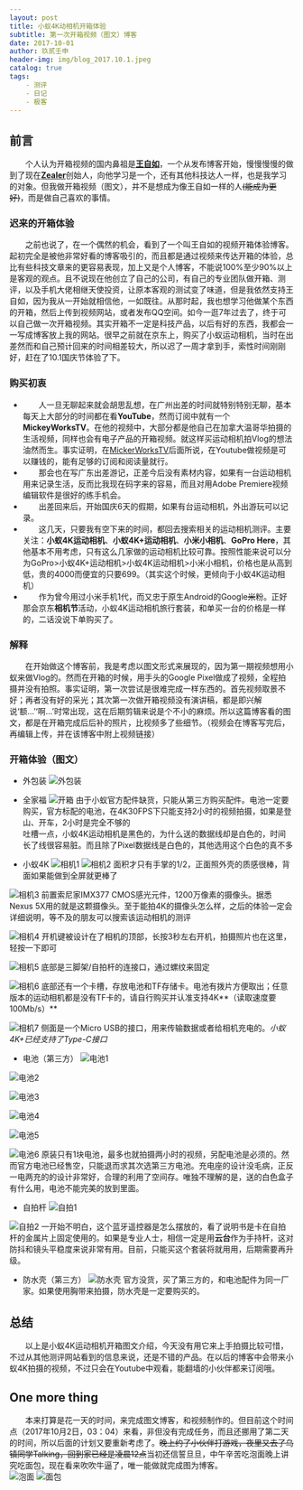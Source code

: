 ```yaml
---
layout: post
title: 小蚁4K动相机开箱体验
subtitle: 第一次开箱视频（图文）博客
date: 2017-10-01
author: 玖贰壬申
header-img: img/blog_2017.10.1.jpeg	                 
catalog: true 					                     
tags:
    - 测评
    - 日记
    - 极客
---
```


## 前言
&emsp;&emsp;个人认为开箱视频的国内鼻祖是[**王自如**](https://baike.baidu.com/item/%E7%8E%8B%E8%87%AA%E5%A6%82/7163422?fr=aladdin)，一个从发布博客开始，慢慢慢慢的做到了现在[**Zealer**](http://www.zealer.com/)创始人，向他学习是一个，还有其他科技达人一样，也是我学习的对象。但我做开箱视频（图文），并不是想成为像王自如一样的人~~(能成为更好)~~，而是做自己喜欢的事情。


### 迟来的开箱体验
&emsp;&emsp;之前也说了，在一个偶然的机会，看到了一个叫王自如的视频开箱体验博客。起初完全是被他非常好看的博客吸引的，而且都是通过视频来传达开箱的体验，总比有些科技文章来的更容易表现，加上又是个人博客，不能说100%至少90%以上是客观的观点。且不说现在他创立了自己的公司，有自己的专业团队做开箱、测评，以及手机大佬相继天使投资，让原本客观的测试变了味道，但是我依然支持王自如，因为我从一开始就相信他，一如既往。从那时起，我也想学习他做某个东西的开箱，然后上传到视频网站，或者发布QQ空间。如今一逛7年过去了，终于可以自己做一次开箱视频。其实开箱不一定是科技产品，以后有好的东西，我都会一一写成博客放上我的网站。很早之前就在京东上，购买了小蚁运动相机，当时在出差然而和自己预计回来的时间相差较大，所以迟了一周才拿到手，索性时间刚刚好，赶在了10.1国庆节体验了下。


### 购买初衷
- &emsp;&emsp;人一旦无聊起来就会胡思乱想，在广州出差的时间就特别特别无聊，基本每天上大部分的时间都在看**YouTube**，然而订阅中就有一个**MickeyWorksTV**。在他的视频中，大部分都是他自己在加拿大温哥华拍摄的生活视频，同样也会有电子产品的开箱视频。就这样买运动相机拍Vlog的想法油然而生。事实证明，在[MickerWorksTV](https://www.youtube.com/watch?v=fDdX_pR2wbU)后面所说，在Youtube做视频是可以赚钱的，能有足够的订阅和阅读量就行。
- &emsp;&emsp;那会也在写广东出差游记，正差今后没有素材内容，如果有一台运动相机用来记录生活，反而比我现在码字来的容易，而且对用Adobe Premiere视频编辑软件是很好的练手机会。
- &emsp;&emsp;出差回来后，开始国庆6天的假期，如果有台运动相机，外出游玩可以记录。
- &emsp;&emsp;这几天，只要我有空下来的时间，都回去搜索相关的运动相机测评。主要关注：**小蚁4K运动相机**、**小蚁4K+运动相机**、**小米小相机**、**GoPro Here**，其他基本不用考虑，只有这么几家做的运动相机比较可靠。按照性能来说可以分为GoPro>小蚁4K+运动相机>小蚁4K运动相机>小米小相机，价格也是从高到低，贵的4000而便宜的只要699。（其实这个时候，更倾向于小蚁4K运动相机）
- &emsp;&emsp;作为曾今用过小米手机1代，而又忠于原生Android的Google~~米~~粉。正好那会京东**相机节**活动，小蚁4K运动相机旅行套装，和单买一台的价格是一样的，二话没说下单购买了。



### 解释
&emsp;&emsp;在开始做这个博客前，我是考虑以图文形式来展现的，因为第一期视频想用小蚁来做Vlog的。然而在开箱的时候，用手头的Google Pixel做成了视频，全程拍摄并没有拍照。事实证明，第一次尝试是很难完成一样东西的。首先视频取景不好；再者没有好的采光；其次第一次做开箱视频没有演讲稿，都是即兴解说‘额...’‘啊...’时常出现，这在后期剪辑来说是个不小的麻烦。所以这篇博客看的图文，都是在开箱完成后后补的照片，比视频多了些细节。（视频会在博客写完后，再编辑上传，并在该博客中附上视频链接）


### 开箱体验（图文）
- 外包装
![外包装](http://oww4kn1d0.bkt.clouddn.com/2017.10.01-1.jpg)<br>

- 全家福
![开箱](http://oww4kn1d0.bkt.clouddn.com/2017.10.01-2.png)
由于小蚁官方配件缺货，只能从第三方购买配件。电池一定要购买，官方标配的电池，在4K30FPS下只能支持2小时的视频拍摄，如果是登山、开车，2小时是完全不够的<br>
吐槽一点，小蚁4K运动相机是黑色的，为什么送的数据线却是白色的，时间长了线很容易脏。而且除了Pixel数据线是白色的，其他选用这个白色的真不多<br>


- 小蚁4K
![相机1](http://oww4kn1d0.bkt.clouddn.com/2017.10.01-3.png)
![相机2](http://oww4kn1d0.bkt.clouddn.com/2017.10.01-4.png)
面积才只有手掌的1/2，正面照外壳的质感很棒，背面如果能做到全屏就更棒了<br>


![相机3](http://oww4kn1d0.bkt.clouddn.com/2017.10.01-5.png)
前置索尼家IMX377 CMOS感光元件，1200万像素的摄像头。据悉Nexus 5X用的就是这颗摄像头。至于能拍4K的摄像头怎么样，之后的体验一定会详细说明，等不及的朋友可以搜索该运动相机的测评<br>

![相机4](http://oww4kn1d0.bkt.clouddn.com/2017.10.01-6.png)
开机键被设计在了相机的顶部，长按3秒左右开机，拍摄照片也在这里，轻按一下即可<br>

![相机5](http://oww4kn1d0.bkt.clouddn.com/2017.10.01-7.png)
底部是三脚架/自拍杆的连接口，通过螺纹来固定<br>

![相机6](http://oww4kn1d0.bkt.clouddn.com/2017.10.01-8.png)
底部还有一个卡槽，存放电池和TF存储卡。电池有拨片方便取出；任意版本的运动相机都是没有TF卡的，请自行购买并认准支持4K**（读取速度要100Mb/s）**<br>

![相机7](http://oww4kn1d0.bkt.clouddn.com/2017.10.01-9.png)
侧面是一个Micro USB的接口，用来传输数据或者给相机充电的。*小蚁4K+已经支持了Type-C接口*<br>


- 电池（第三方）
![电池1](http://oww4kn1d0.bkt.clouddn.com/2017.10.01-10.png)

![电池2](http://oww4kn1d0.bkt.clouddn.com/2017.10.01-11.png)

![电池3](http://oww4kn1d0.bkt.clouddn.com/2017.10.01-12.png)

![电池4](http://oww4kn1d0.bkt.clouddn.com/2017.10.01-13.png)

![电池5](http://oww4kn1d0.bkt.clouddn.com/2017.10.01-14.png)

![电池6](http://oww4kn1d0.bkt.clouddn.com/2017.10.01-15.png)
原装只有1块电池，最多也就拍摄两小时的视频，另配电池是必须的。然而官方电池已经售空，只能退而求其次选第三方电池。充电座的设计没毛病，正反一电两充的的设计非常好，合理的利用了空间存。唯独不理解的是，送的白色盒子有什么用，电池不能完美的放到里面。<br>


- 自拍杆
![自拍1](http://oww4kn1d0.bkt.clouddn.com/2017.10.01-16.png)

![自拍2](http://oww4kn1d0.bkt.clouddn.com/2017.10.01-17.png)
一开始不明白，这个蓝牙遥控器是怎么摆放的，看了说明书是卡在自拍杆的金属片上固定使用的。如果是专业人士，相信一定是用**云台**作为手持杆，这对防抖和镜头平稳度来说非常有用。目前，只能买这个套装将就用用，后期需要再升级。<br>

- 防水壳（第三方）
![防水壳](http://oww4kn1d0.bkt.clouddn.com/2017.10.01-18.jpg)
官方没货，买了第三方的，和电池配件为同一厂家。如果使用胸带来拍摄，防水壳是一定要购买的。<br>


## 总结
&emsp;&emsp;以上是小蚁4K运动相机开箱图文介绍，今天没有用它来上手拍摄比较可惜，不过从其他测评网站看到的信息来说，还是不错的产品。在以后的博客中会带来小蚁4K拍摄的视频，不过只会在Youtube中观看，能翻墙的小伙伴都来订阅哦。


## One more thing
&emsp;&emsp;本来打算是花一天的时间，来完成图文博客，和视频制作的。但目前这个时间点（2017年10月2日，03：04）来看，非但没有完成任务，而且还挪用了第二天的时间，所以后面的计划又要重新考虑了。~~晚上约了小伙伴打游戏，夜里又去了乌镇同学Talking，回到家已经是凌晨12点~~当初还信誓旦旦，中午辛苦吃泡面晚上讲究吃面包，现在看来吹吹牛逼了，唯一能做就完成图为博客。<br>
![泡面](http://oww4kn1d0.bkt.clouddn.com/2017.10.01-19.jpg)
![面包](http://oww4kn1d0.bkt.clouddn.com/2017.10.01-20.jpg)




